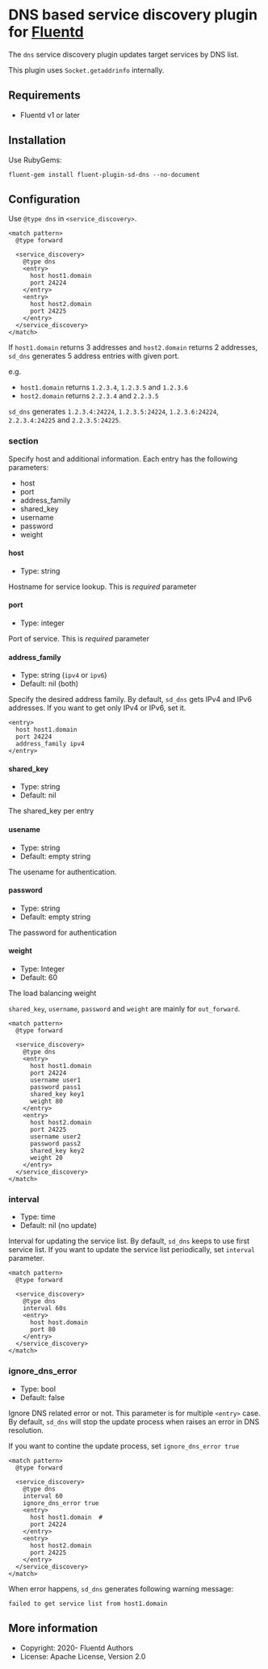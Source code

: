 # DNS based service discovery plugin for [Fluentd](https://fluentd.org)

The `dns` service discovery plugin updates target services by DNS list.

This plugin uses `Socket.getaddrinfo` internally.

## Requirements

- Fluentd v1 or later

## Installation

Use RubyGems:

    fluent-gem install fluent-plugin-sd-dns --no-document

## Configuration

Use `@type dns` in `<service_discovery>`.

```
<match pattern>
  @type forward

  <service_discovery>
    @type dns
    <entry>
      host host1.domain
      port 24224
    </entry>
    <entry>
      host host2.domain
      port 24225
    </entry>
  </service_discovery>
</match>
```

If `host1.domain` returns 3 addresses and `host2.domain` returns 2 addresses, `sd_dns` generates 5 address entries with given port.

e.g.

- `host1.domain` returns `1.2.3.4`, `1.2.3.5` and `1.2.3.6`
- `host2.domain` returns `2.2.3.4` and `2.2.3.5`

`sd_dns` generates `1.2.3.4:24224`, `1.2.3.5:24224`, `1.2.3.6:24224`, `2.2.3.4:24225` and `2.2.3.5:24225`.

### <entry> section

Specify host and additional information. Each entry has the following parameters:

- host
- port
- address_family
- shared_key
- username
- password
- weight

#### host

- Type: string

Hostname for service lookup. This is *required* parameter

#### port

- Type: integer

Port of service. This is *required* parameter

#### address_family

- Type: string (`ipv4` or `ipv6`)
- Default: nil (both)

Specify the desired address family. By default, `sd_dns` gets IPv4 and IPv6 addresses. If you want to get only IPv4 or IPv6, set it.

```
<entry>
  host host1.domain
  port 24224
  address_family ipv4
</entry>
```

#### shared_key

- Type: string
- Default: nil

The shared_key per entry

#### usename

- Type: string
- Default: empty string

The usename for authentication.

#### password

- Type: string
- Default: empty string

The password for authentication

#### weight

- Type: Integer
- Default: 60

The load balancing weight

`shared_key`, `username`, `password` and `weight` are mainly for `out_forward`.

```
<match pattern>
  @type forward

  <service_discovery>
    @type dns
    <entry>
      host host1.domain
      port 24224
      username user1
      password pass1
      shared_key key1
      weight 80
    </entry>
    <entry>
      host host2.domain
      port 24225
      username user2
      password pass2
      shared_key key2
      weight 20
    </entry>
  </service_discovery>
</match>
```

### interval

- Type: time
- Default: nil (no update)

Interval for updating the service list. By default, `sd_dns` keeps to use first service list. If you want to update the service list periodically, set `interval` parameter.

```
<match pattern>
  @type forward

  <service_discovery>
    @type dns
    interval 60s
    <entry>
      host host.domain
      port 80
    </entry>
  </service_discovery>
</match>
```

### ignore_dns_error

- Type: bool
- Default: false

Ignore DNS related error or not. This parameter is for multiple `<entry>` case. By default, `sd_dns` will stop the update process when raises an error in DNS resolution.

If you want to contine the update process, set `ignore_dns_error true`

```
<match pattern>
  @type forward

  <service_discovery>
    @type dns
    interval 60
    ignore_dns_error true
    <entry>
      host host1.domain  # 
      port 24224
    </entry>
    <entry>
      host host2.domain
      port 24225
    </entry>
  </service_discovery>
</match>
```

When error happens, `sd_dns` generates following warning message:

```
failed to get service list from host1.domain
```

## More information

- Copyright: 2020- Fluentd Authors
- License: Apache License, Version 2.0

